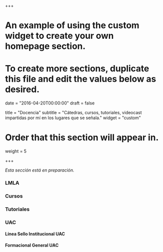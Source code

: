 +++
# An example of using the custom widget to create your own homepage section.
# To create more sections, duplicate this file and edit the values below as desired.

date = "2016-04-20T00:00:00"
draft = false

title = "Docencia"
subtitle = "Cátedras, cursos, tutoriales, videocast impartidas por mí en los lugares que se señala."
widget = "custom"

# Order that this section will appear in.
weight = 5

+++

_Esta sección está en preparación._

### LMLA

### Cursos

### Tutoriales

### UAC

#### Línea Sello Institucional UAC

#### Formacional General UAC
